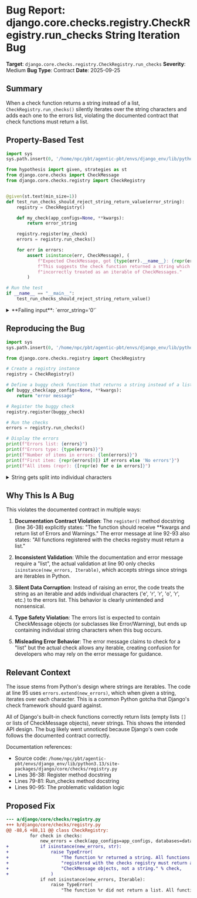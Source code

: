 # Bug Report: django.core.checks.registry.CheckRegistry.run_checks String Iteration Bug

**Target**: `django.core.checks.registry.CheckRegistry.run_checks`
**Severity**: Medium
**Bug Type**: Contract
**Date**: 2025-09-25

## Summary

When a check function returns a string instead of a list, `CheckRegistry.run_checks()` silently iterates over the string characters and adds each one to the errors list, violating the documented contract that check functions must return a list.

## Property-Based Test

```python
import sys
sys.path.insert(0, '/home/npc/pbt/agentic-pbt/envs/django_env/lib/python3.13/site-packages')

from hypothesis import given, strategies as st
from django.core.checks import CheckMessage
from django.core.checks.registry import CheckRegistry


@given(st.text(min_size=1))
def test_run_checks_should_reject_string_return_value(error_string):
    registry = CheckRegistry()

    def my_check(app_configs=None, **kwargs):
        return error_string

    registry.register(my_check)
    errors = registry.run_checks()

    for err in errors:
        assert isinstance(err, CheckMessage), (
            f"Expected CheckMessage, got {type(err).__name__}: {repr(err)}. "
            f"This suggests the check function returned a string which was "
            f"incorrectly treated as an iterable of CheckMessages."
        )

# Run the test
if __name__ == "__main__":
    test_run_checks_should_reject_string_return_value()
```

<details>

<summary>
**Failing input**: `error_string='0'`
</summary>
```
Traceback (most recent call last):
  File "/home/npc/pbt/agentic-pbt/worker_/56/hypo.py", line 28, in <module>
    test_run_checks_should_reject_string_return_value()
    ~~~~~~~~~~~~~~~~~~~~~~~~~~~~~~~~~~~~~~~~~~~~~~~~~^^
  File "/home/npc/pbt/agentic-pbt/worker_/56/hypo.py", line 10, in test_run_checks_should_reject_string_return_value
    def test_run_checks_should_reject_string_return_value(error_string):
                   ^^^
  File "/home/npc/pbt/agentic-pbt/envs/django_env/lib/python3.13/site-packages/hypothesis/core.py", line 2124, in wrapped_test
    raise the_error_hypothesis_found
  File "/home/npc/pbt/agentic-pbt/worker_/56/hypo.py", line 20, in test_run_checks_should_reject_string_return_value
    assert isinstance(err, CheckMessage), (
           ~~~~~~~~~~^^^^^^^^^^^^^^^^^^^
AssertionError: Expected CheckMessage, got str: '0'. This suggests the check function returned a string which was incorrectly treated as an iterable of CheckMessages.
Falsifying example: test_run_checks_should_reject_string_return_value(
    error_string='0',  # or any other generated value
)
```
</details>

## Reproducing the Bug

```python
import sys
sys.path.insert(0, '/home/npc/pbt/agentic-pbt/envs/django_env/lib/python3.13/site-packages')

from django.core.checks.registry import CheckRegistry

# Create a registry instance
registry = CheckRegistry()

# Define a buggy check function that returns a string instead of a list
def buggy_check(app_configs=None, **kwargs):
    return "error message"

# Register the buggy check
registry.register(buggy_check)

# Run the checks
errors = registry.run_checks()

# Display the errors
print(f"Errors list: {errors}")
print(f"Errors type: {type(errors)}")
print(f"Number of items in errors: {len(errors)}")
print(f"First item: {repr(errors[0]) if errors else 'No errors'}")
print(f"All items (repr): {[repr(e) for e in errors]}")
```

<details>

<summary>
String gets split into individual characters
</summary>
```
Errors list: ['e', 'r', 'r', 'o', 'r', ' ', 'm', 'e', 's', 's', 'a', 'g', 'e']
Errors type: <class 'list'>
Number of items in errors: 13
First item: 'e'
All items (repr): ["'e'", "'r'", "'r'", "'o'", "'r'", "' '", "'m'", "'e'", "'s'", "'s'", "'a'", "'g'", "'e'"]
```
</details>

## Why This Is A Bug

This violates the documented contract in multiple ways:

1. **Documentation Contract Violation**: The `register()` method docstring (line 36-38) explicitly states: "The function should receive **kwargs and return list of Errors and Warnings." The error message at line 92-93 also states: "All functions registered with the checks registry must return a list."

2. **Inconsistent Validation**: While the documentation and error message require a "list", the actual validation at line 90 only checks `isinstance(new_errors, Iterable)`, which accepts strings since strings are iterables in Python.

3. **Silent Data Corruption**: Instead of raising an error, the code treats the string as an iterable and adds individual characters ('e', 'r', 'r', 'o', 'r', etc.) to the errors list. This behavior is clearly unintended and nonsensical.

4. **Type Safety Violation**: The errors list is expected to contain CheckMessage objects (or subclasses like Error/Warning), but ends up containing individual string characters when this bug occurs.

5. **Misleading Error Behavior**: The error message claims to check for a "list" but the actual check allows any iterable, creating confusion for developers who may rely on the error message for guidance.

## Relevant Context

The issue stems from Python's design where strings are iterables. The code at line 95 uses `errors.extend(new_errors)`, which when given a string, iterates over each character. This is a common Python gotcha that Django's check framework should guard against.

All of Django's built-in check functions correctly return lists (empty lists `[]` or lists of CheckMessage objects), never strings. This shows the intended API design. The bug likely went unnoticed because Django's own code follows the documented contract correctly.

Documentation references:
- Source code: `/home/npc/pbt/agentic-pbt/envs/django_env/lib/python3.13/site-packages/django/core/checks/registry.py`
- Lines 36-38: Register method docstring
- Lines 79-81: Run_checks method docstring
- Lines 90-95: The problematic validation logic

## Proposed Fix

```diff
--- a/django/core/checks/registry.py
+++ b/django/core/checks/registry.py
@@ -88,6 +88,11 @@ class CheckRegistry:
         for check in checks:
             new_errors = check(app_configs=app_configs, databases=databases)
+            if isinstance(new_errors, str):
+                raise TypeError(
+                    "The function %r returned a string. All functions "
+                    "registered with the checks registry must return a list of "
+                    "CheckMessage objects, not a string." % check,
+                )
             if not isinstance(new_errors, Iterable):
                 raise TypeError(
                     "The function %r did not return a list. All functions "
```